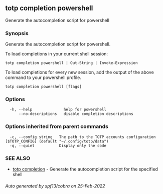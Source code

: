 ## totp completion powershell

Generate the autocompletion script for powershell

### Synopsis

Generate the autocompletion script for powershell.

To load completions in your current shell session:

	totp completion powershell | Out-String | Invoke-Expression

To load completions for every new session, add the output of the above command
to your powershell profile.


```
totp completion powershell [flags]
```

### Options

```
  -h, --help              help for powershell
      --no-descriptions   disable completion descriptions
```

### Options inherited from parent commands

```
  -c, --config string   The path to the TOTP accounts configuration [$TOTP_CONFIG] (default "~/.config/totp/data")
  -q, --quiet           Display only the code
```

### SEE ALSO

* [totp completion](totp_completion.md)	 - Generate the autocompletion script for the specified shell

###### Auto generated by spf13/cobra on 25-Feb-2022
